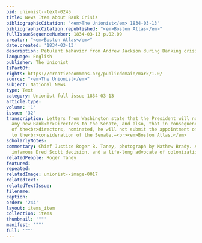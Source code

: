 ```yaml
---
pid: unionist--text-0245
title: News Item about Bank Crisis
bibliographicCitation: "<em>The Unionist</em> 1834-03-13"
bibliographicCitation.republished: "<em>Boston Atlas</em>"
fullIssueSequenceNumber: 1834-03-13 p.02.09
creator: "<em>Boston Atlas</em>"
date.created: '1834-03-13'
description: Petulant behavior from Andrew Jackson during Banking crisis
language: English
publisher: The Unionist
IsPartOf: 
rights: https://creativecommons.org/publicdomain/mark/1.0/
source: "<em>The Unionist</em>"
subject: National News
type: Text
category: Unionist full issue 1834-03-13
article.type: 
volume: '1'
issue: '32'
transcription: Letters from Washington state that the President will not nominate
  any new Bank<br>Directors to the Senate, and also, that in consequence of the rejection
  of the<br>directors, nominated, he will not submit the appointment of Mr. Taney
  to the<br>consideration of the Senate.—<br><em>Boston Atlas.</em>
scholarlyNotes: 
commentary: Chief Justice Roger B. Taney, photograph by Mathew Brady. Author of the
  infamous Dred Scott decision, and a life-long advocate of colonizationism.
relatedPeople: Roger Taney
featured: 
repeated: 
relatedImage: unionist--image-0017
relatedText: 
relatedTextIssue: 
filename: 
caption: 
order: '244'
layout: items_item
collection: items
thumbnail: '""'
manifest: '""'
full: '""'
---
```

